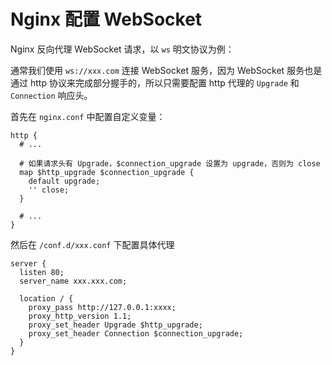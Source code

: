 # Nginx 配置 WebSocket


<!--more-->

Nginx 反向代理 WebSocket 请求，以 `ws` 明文协议为例：

通常我们使用 `ws://xxx.com` 连接 WebSocket 服务，因为 WebSocket 服务也是通过 http 协议来完成部分握手的，所以只需要配置 http 代理的 `Upgrade` 和 `Connection` 响应头。

首先在 `nginx.conf` 中配置自定义变量：
```nginx
http {
  # ...

  # 如果请求头有 Upgrade，$connection_upgrade 设置为 upgrade，否则为 close
  map $http_upgrade $connection_upgrade {
    default upgrade;
    '' close;
  }

  # ...
}
```

然后在 `/conf.d/xxx.conf` 下配置具体代理
```nginx
server {
  listen 80;
  server_name xxx.xxx.com;

  location / {
    proxy_pass http://127.0.0.1:xxxx;
    proxy_http_version 1.1;
    proxy_set_header Upgrade $http_upgrade;
    proxy_set_header Connection $connection_upgrade;
  }
}
```
